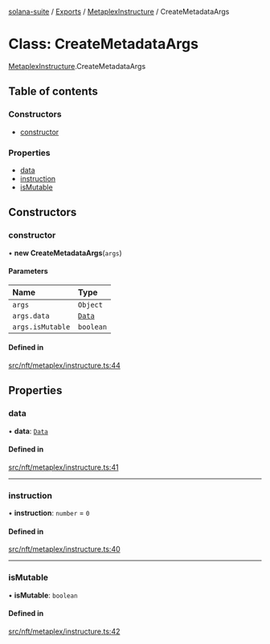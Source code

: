 [solana-suite](../README.md) / [Exports](../modules.md) / [MetaplexInstructure](../modules/MetaplexInstructure.md) / CreateMetadataArgs

# Class: CreateMetadataArgs

[MetaplexInstructure](../modules/MetaplexInstructure.md).CreateMetadataArgs

## Table of contents

### Constructors

- [constructor](MetaplexInstructure.CreateMetadataArgs.md#constructor)

### Properties

- [data](MetaplexInstructure.CreateMetadataArgs.md#data)
- [instruction](MetaplexInstructure.CreateMetadataArgs.md#instruction)
- [isMutable](MetaplexInstructure.CreateMetadataArgs.md#ismutable)

## Constructors

### constructor

• **new CreateMetadataArgs**(`args`)

#### Parameters

| Name | Type |
| :------ | :------ |
| `args` | `Object` |
| `args.data` | [`Data`](MetaplexInstructure.Data.md) |
| `args.isMutable` | `boolean` |

#### Defined in

[src/nft/metaplex/instructure.ts:44](https://github.com/fukaoi/solana-suite/blob/62f455f/src/nft/metaplex/instructure.ts#L44)

## Properties

### data

• **data**: [`Data`](MetaplexInstructure.Data.md)

#### Defined in

[src/nft/metaplex/instructure.ts:41](https://github.com/fukaoi/solana-suite/blob/62f455f/src/nft/metaplex/instructure.ts#L41)

___

### instruction

• **instruction**: `number` = `0`

#### Defined in

[src/nft/metaplex/instructure.ts:40](https://github.com/fukaoi/solana-suite/blob/62f455f/src/nft/metaplex/instructure.ts#L40)

___

### isMutable

• **isMutable**: `boolean`

#### Defined in

[src/nft/metaplex/instructure.ts:42](https://github.com/fukaoi/solana-suite/blob/62f455f/src/nft/metaplex/instructure.ts#L42)
